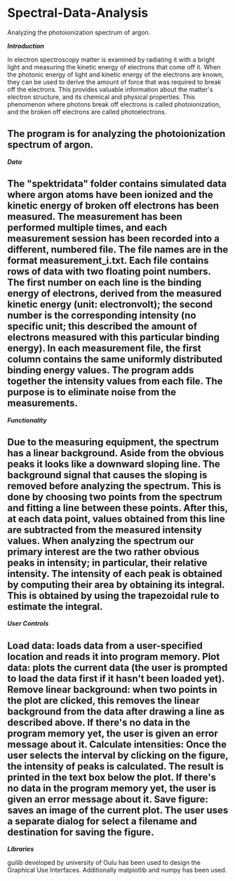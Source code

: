 # Spectral-Data-Analysis
Analyzing the photoionization spectrum of argon. 

***Introduction***

In electron spectroscopy matter is examined by radiating it with a bright light and measuring the kinetic energy of electrons that come off it. 
When the photonic energy of light and kinetic energy of the electrons are known, they can be used to derive the amount of force that was required to break off the electrons. 
This provides valuable information about the matter's electron structure, and its chemical and physical properties. 
This phenomenon where photons break off electrons is called photoionization, and the broken off electrons are called photoelectrons.

The program is for analyzing the photoionization spectrum of argon. 
--------------------------------------------------------------------------------------------------------------------------------------------------------------------

***Data***

The "spektridata" folder contains simulated data where argon atoms have been ionized and the kinetic energy of broken off electrons has been measured.
The measurement has been performed multiple times, and each measurement session has been recorded into a different, numbered file. 
The file names are in the format measurement_i.txt. Each file contains rows of data with two floating point numbers. 
The first number on each line is the binding energy of electrons, derived from the measured kinetic energy (unit: electronvolt); 
the second number is the corresponding intensity (no specific unit; 
this described the amount of electrons measured with this particular binding energy). 
In each measurement file, the first column contains the same uniformly distributed binding energy values. 
The program adds together the intensity values from each file. The purpose is to eliminate noise from the measurements.
--------------------------------------------------------------------------------------------------------------------------------------------------------------------

***Functionality***

Due to the measuring equipment, the spectrum has a linear background. Aside from the obvious peaks it looks like a downward sloping line. 
The background signal that causes the sloping is removed before analyzing the spectrum. 
This is done by choosing two points from the spectrum and fitting a line between these points. 
After this, at each data point, values obtained from this line are subtracted from the measured intensity values.
When analyzing the spectrum our primary interest are the two rather obvious peaks in intensity; in particular, their relative intensity. 
The intensity of each peak is obtained by computing their area by obtaining its integral. 
This is obtained by using the trapezoidal rule to estimate the integral. 
--------------------------------------------------------------------------------------------------------------------------------------------------------------------

***User Controls***

Load data: loads data from a user-specified location and reads it into program memory.
Plot data: plots the current data (the user is prompted to load the data first if it hasn't been loaded yet). 
Remove linear background: when two points in the plot are clicked, this removes the linear background from the data after drawing a line as described above. If there's no data in the program memory yet, the user is given an error message about it.
Calculate intensities: Once the user selects the interval by clicking on the figure, the intensity of peaks is calculated. The result is printed in the text box below the plot. If there's no data in the program memory yet, the user is given an error message about it.
Save figure: saves an image of the current plot. The user uses a separate dialog for select a filename and destination for saving the figure. 
--------------------------------------------------------------------------------------------------------------------------------------------------------------------

***Libraries***

guilib developed by university of Oulu has been used to design the Graphical Use Interfaces. Additionally matplotlib and numpy has been used.
